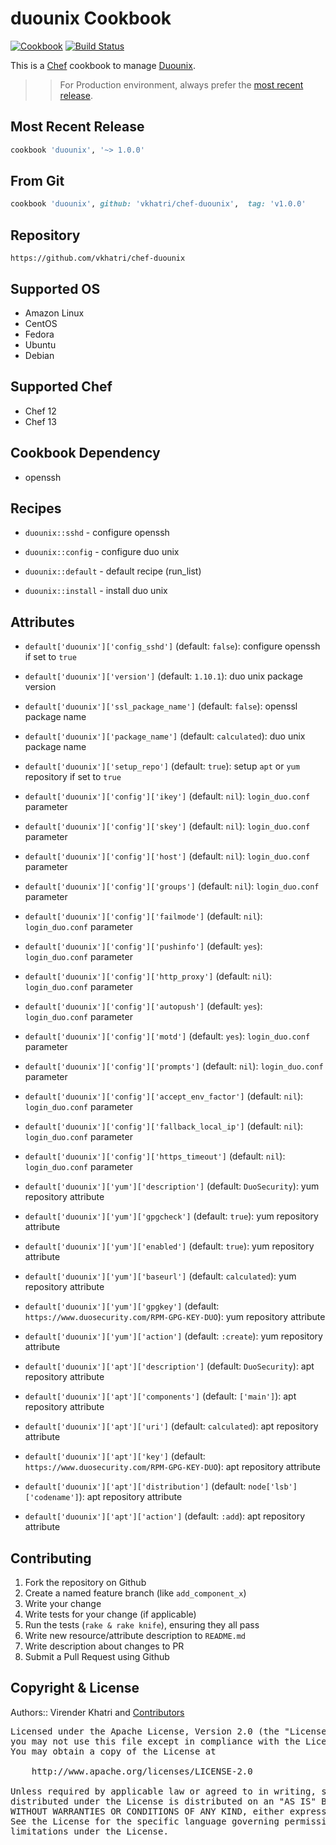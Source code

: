 duounix Cookbook
================

[![Cookbook](https://img.shields.io/github/tag/vkhatri/chef-duounix.svg)](https://github.com/vkhatri/chef-duounix) [![Build Status](https://travis-ci.org/vkhatri/chef-duounix.svg?branch=master)](https://travis-ci.org/vkhatri/chef-duounix)

This is a [Chef] cookbook to manage [Duounix].


>> For Production environment, always prefer the [most recent release](https://supermarket.chef.io/cookbooks/duounix).


## Most Recent Release

```ruby
cookbook 'duounix', '~> 1.0.0'
```


## From Git

```ruby
cookbook 'duounix', github: 'vkhatri/chef-duounix',  tag: 'v1.0.0'
```


## Repository

```
https://github.com/vkhatri/chef-duounix
```


## Supported OS

- Amazon Linux
- CentOS
- Fedora
- Ubuntu
- Debian


## Supported Chef

- Chef 12
- Chef 13


## Cookbook Dependency

- openssh


## Recipes

- `duounix::sshd` - configure openssh

- `duounix::config` - configure duo unix

- `duounix::default` - default recipe (run_list)

- `duounix::install` - install duo unix


## Attributes

* `default['duounix']['config_sshd']` (default: `false`): configure openssh if set to `true`

* `default['duounix']['version']` (default: `1.10.1`): duo unix package version

* `default['duounix']['ssl_package_name']` (default: `false`): openssl package name

* `default['duounix']['package_name']` (default: `calculated`): duo unix package name

* `default['duounix']['setup_repo']` (default: `true`): setup `apt` or `yum` repository if set to `true`

* `default['duounix']['config']['ikey']` (default: `nil`): `login_duo.conf` parameter

* `default['duounix']['config']['skey']` (default: `nil`): `login_duo.conf` parameter

* `default['duounix']['config']['host']` (default: `nil`): `login_duo.conf` parameter

* `default['duounix']['config']['groups']` (default: `nil`): `login_duo.conf` parameter

* `default['duounix']['config']['failmode']` (default: `nil`): `login_duo.conf` parameter

* `default['duounix']['config']['pushinfo']` (default: `yes`): `login_duo.conf` parameter

* `default['duounix']['config']['http_proxy']` (default: `nil`): `login_duo.conf` parameter

* `default['duounix']['config']['autopush']` (default: `yes`): `login_duo.conf` parameter

* `default['duounix']['config']['motd']` (default: `yes`): `login_duo.conf` parameter

* `default['duounix']['config']['prompts']` (default: `nil`): `login_duo.conf` parameter

* `default['duounix']['config']['accept_env_factor']` (default: `nil`): `login_duo.conf` parameter

* `default['duounix']['config']['fallback_local_ip']` (default: `nil`): `login_duo.conf` parameter

* `default['duounix']['config']['https_timeout']` (default: `nil`): `login_duo.conf` parameter

* `default['duounix']['yum']['description']` (default: `DuoSecurity`): yum repository attribute

* `default['duounix']['yum']['gpgcheck']` (default: `true`): yum repository attribute

* `default['duounix']['yum']['enabled']` (default: `true`): yum repository attribute

* `default['duounix']['yum']['baseurl']` (default: `calculated`): yum repository attribute

* `default['duounix']['yum']['gpgkey']` (default: `https://www.duosecurity.com/RPM-GPG-KEY-DUO`): yum repository attribute

* `default['duounix']['yum']['action']` (default: `:create`): yum repository attribute

* `default['duounix']['apt']['description']` (default: `DuoSecurity`): apt repository attribute

* `default['duounix']['apt']['components']` (default: `['main']`): apt repository attribute

* `default['duounix']['apt']['uri']` (default: `calculated`): apt repository attribute

* `default['duounix']['apt']['key']` (default: `https://www.duosecurity.com/RPM-GPG-KEY-DUO`): apt repository attribute

* `default['duounix']['apt']['distribution']` (default: `node['lsb']['codename']`): apt repository attribute

* `default['duounix']['apt']['action']` (default: `:add`): apt repository attribute


## Contributing

1. Fork the repository on Github
2. Create a named feature branch (like `add_component_x`)
3. Write your change
4. Write tests for your change (if applicable)
5. Run the tests (`rake & rake knife`), ensuring they all pass
6. Write new resource/attribute description to `README.md`
7. Write description about changes to PR
8. Submit a Pull Request using Github


## Copyright & License

Authors:: Virender Khatri and [Contributors]

<pre>
Licensed under the Apache License, Version 2.0 (the "License");
you may not use this file except in compliance with the License.
You may obtain a copy of the License at

    http://www.apache.org/licenses/LICENSE-2.0

Unless required by applicable law or agreed to in writing, software
distributed under the License is distributed on an "AS IS" BASIS,
WITHOUT WARRANTIES OR CONDITIONS OF ANY KIND, either express or implied.
See the License for the specific language governing permissions and
limitations under the License.
</pre>


[Chef]: https://www.chef.io/
[Duounix]: https://duo.com/docs/duounix
[Contributors]: https://github.com/vkhatri/chef-duounix/graphs/contributors
